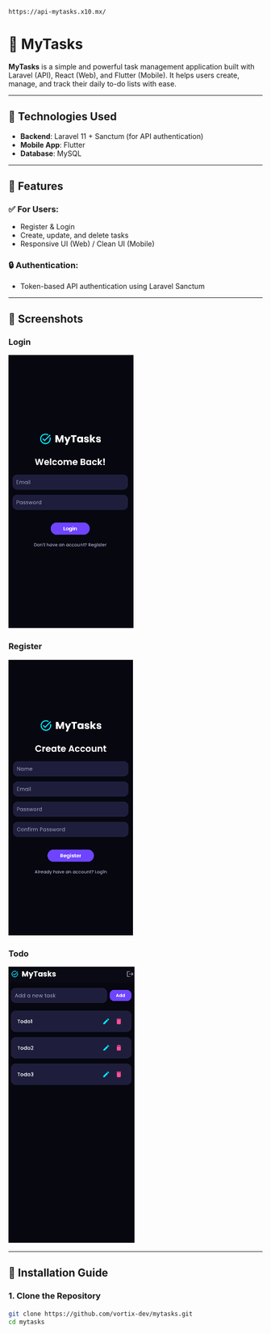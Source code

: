 ```bash
https://api-mytasks.x10.mx/
```
# 📝 MyTasks

**MyTasks** is a simple and powerful task management application built with Laravel (API), React (Web), and Flutter (Mobile). It helps users create, manage, and track their daily to-do lists with ease.

---

## 🔧 Technologies Used

- **Backend**: Laravel 11 + Sanctum (for API authentication)
- **Mobile App**: Flutter
- **Database**: MySQL

---

## 📱 Features

### ✅ For Users:
- Register & Login
- Create, update, and delete tasks
- Responsive UI (Web) / Clean UI (Mobile)

### 🔒 Authentication:
- Token-based API authentication using Laravel Sanctum

---
## 📱 Screenshots

### Login 
![Login Screen](screenshots/login.png)

### Register
![Register Screen](screenshots/register.png)

### Todo
![Tasks Screen](screenshots/tasks.png)

---
## 🚀 Installation Guide

### 1. Clone the Repository

```bash
git clone https://github.com/vortix-dev/mytasks.git
cd mytasks
